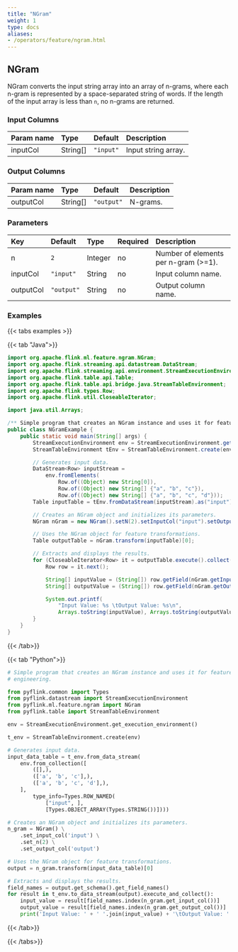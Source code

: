 ```yaml
---
title: "NGram"
weight: 1
type: docs
aliases:
- /operators/feature/ngram.html
---
```


<!--
Licensed to the Apache Software Foundation (ASF) under one
or more contributor license agreements.  See the NOTICE file
distributed with this work for additional information
regarding copyright ownership.  The ASF licenses this file
to you under the Apache License, Version 2.0 (the
"License"); you may not use this file except in compliance
with the License.  You may obtain a copy of the License at

  http://www.apache.org/licenses/LICENSE-2.0

Unless required by applicable law or agreed to in writing,
software distributed under the License is distributed on an
"AS IS" BASIS, WITHOUT WARRANTIES OR CONDITIONS OF ANY
KIND, either express or implied.  See the License for the
specific language governing permissions and limitations
under the License.
-->

## NGram
NGram converts the input string array into an array of n-grams, 
where each n-gram is represented by a space-separated string of
words. If the length of the input array is less than `n`, no 
n-grams are returned.

### Input Columns

| Param name | Type     | Default   | Description         |
|:-----------|:---------|:----------|:--------------------|
| inputCol   | String[] | `"input"` | Input string array. |

### Output Columns

| Param name | Type     | Default    | Description |
|:-----------|:---------|:-----------|:------------|
| outputCol  | String[] | `"output"` | N-grams.    |

### Parameters

| Key       | Default    | Type    | Required | Description                          |
|:----------|:-----------|:--------|:---------|:-------------------------------------|
| n         | `2`        | Integer | no       | Number of elements per n-gram (>=1). |
| inputCol  | `"input"`  | String  | no       | Input column name.                   |
| outputCol | `"output"` | String  | no       | Output column name.                  |

### Examples

{{< tabs examples >}}

{{< tab "Java">}}

```java
import org.apache.flink.ml.feature.ngram.NGram;
import org.apache.flink.streaming.api.datastream.DataStream;
import org.apache.flink.streaming.api.environment.StreamExecutionEnvironment;
import org.apache.flink.table.api.Table;
import org.apache.flink.table.api.bridge.java.StreamTableEnvironment;
import org.apache.flink.types.Row;
import org.apache.flink.util.CloseableIterator;

import java.util.Arrays;

/** Simple program that creates an NGram instance and uses it for feature engineering. */
public class NGramExample {
	public static void main(String[] args) {
		StreamExecutionEnvironment env = StreamExecutionEnvironment.getExecutionEnvironment();
		StreamTableEnvironment tEnv = StreamTableEnvironment.create(env);

		// Generates input data.
		DataStream<Row> inputStream =
			env.fromElements(
				Row.of((Object) new String[0]),
				Row.of((Object) new String[] {"a", "b", "c"}),
				Row.of((Object) new String[] {"a", "b", "c", "d"}));
		Table inputTable = tEnv.fromDataStream(inputStream).as("input");

		// Creates an NGram object and initializes its parameters.
		NGram nGram = new NGram().setN(2).setInputCol("input").setOutputCol("output");

		// Uses the NGram object for feature transformations.
		Table outputTable = nGram.transform(inputTable)[0];

		// Extracts and displays the results.
		for (CloseableIterator<Row> it = outputTable.execute().collect(); it.hasNext(); ) {
			Row row = it.next();

			String[] inputValue = (String[]) row.getField(nGram.getInputCol());
			String[] outputValue = (String[]) row.getField(nGram.getOutputCol());

			System.out.printf(
				"Input Value: %s \tOutput Value: %s\n",
				Arrays.toString(inputValue), Arrays.toString(outputValue));
		}
	}
}

```

{{< /tab>}}

{{< tab "Python">}}

```python
# Simple program that creates an NGram instance and uses it for feature
# engineering.

from pyflink.common import Types
from pyflink.datastream import StreamExecutionEnvironment
from pyflink.ml.feature.ngram import NGram
from pyflink.table import StreamTableEnvironment

env = StreamExecutionEnvironment.get_execution_environment()

t_env = StreamTableEnvironment.create(env)

# Generates input data.
input_data_table = t_env.from_data_stream(
    env.from_collection([
        ([],),
        (['a', 'b', 'c'],),
        (['a', 'b', 'c', 'd'],),
    ],
        type_info=Types.ROW_NAMED(
            ["input", ],
            [Types.OBJECT_ARRAY(Types.STRING())])))

# Creates an NGram object and initializes its parameters.
n_gram = NGram() \
    .set_input_col('input') \
    .set_n(2) \
    .set_output_col('output')

# Uses the NGram object for feature transformations.
output = n_gram.transform(input_data_table)[0]

# Extracts and displays the results.
field_names = output.get_schema().get_field_names()
for result in t_env.to_data_stream(output).execute_and_collect():
    input_value = result[field_names.index(n_gram.get_input_col())]
    output_value = result[field_names.index(n_gram.get_output_col())]
    print('Input Value: ' + ' '.join(input_value) + '\tOutput Value: ' + str(output_value))

```

{{< /tab>}}

{{< /tabs>}}
